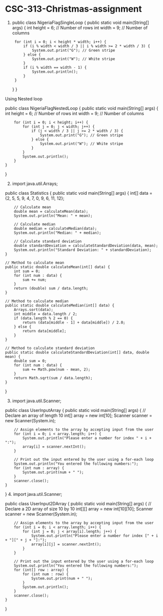 # CSC-313-Christmas-assignment
1. public class NigeriaFlagSingleLoop {
    public static void main(String[] args) {
        int height = 6; // Number of rows
        int width = 9; // Number of columns

        for (int i = 0; i < height * width; i++) {
            if (i % width < width / 3 || i % width >= 2 * width / 3) {
                System.out.print("G"); // Green stripe
            } else {
                System.out.print("W"); // White stripe
            }
            if (i % width == width - 1) {
                System.out.println();
            }
        }
    }
}

Using Nested loop

public class NigeriaFlagNestedLoop {
    public static void main(String[] args) {
        int height = 6; // Number of rows
        int width = 9; // Number of columns

        for (int i = 0; i < height; i++) {
            for (int j = 0; j < width; j++) {
                if (j < width / 3 || j >= 2 * width / 3) {
                    System.out.print("G"); // Green stripe
                } else {
                    System.out.print("W"); // White stripe
                }
            }
            System.out.println();
        }
    }
}

2. import java.util.Arrays;

public class Statistics {
    public static void main(String[] args) {
        int[] data = {2, 5, 5, 9, 4, 7, 0, 9, 6, 11, 12};

        // Calculate mean
        double mean = calculateMean(data);
        System.out.println("Mean: " + mean);

        // Calculate median
        double median = calculateMedian(data);
        System.out.println("Median: " + median);

        // Calculate standard deviation
        double standardDeviation = calculateStandardDeviation(data, mean);
        System.out.println("Standard Deviation: " + standardDeviation);
    }

    // Method to calculate mean
    public static double calculateMean(int[] data) {
        int sum = 0;
        for (int num : data) {
            sum += num;
        }
        return (double) sum / data.length;
    }

    // Method to calculate median
    public static double calculateMedian(int[] data) {
        Arrays.sort(data);
        int middle = data.length / 2;
        if (data.length % 2 == 0) {
            return (data[middle - 1] + data[middle]) / 2.0;
        } else {
            return data[middle];
        }
    }

    // Method to calculate standard deviation
    public static double calculateStandardDeviation(int[] data, double mean) {
        double sum = 0;
        for (int num : data) {
            sum += Math.pow(num - mean, 2);
        }
        return Math.sqrt(sum / data.length);
    }
}

3. import java.util.Scanner;

public class UserInputArray {
    public static void main(String[] args) {
        // Declare an array of length 10
        int[] array = new int[10];
        Scanner scanner = new Scanner(System.in);

        // Assign elements to the array by accepting input from the user
        for (int i = 0; i < array.length; i++) {
            System.out.println("Please enter a number for index " + i + ":");
            array[i] = scanner.nextInt();
        }

        // Print out the input entered by the user using a for-each loop
        System.out.println("You entered the following numbers:");
        for (int num : array) {
            System.out.print(num + " ");
        }
        scanner.close();
    }
}
4. import java.util.Scanner;

public class UserInput2DArray {
    public static void main(String[] args) {
        // Declare a 2D array of size 10 by 10
        int[][] array = new int[10][10];
        Scanner scanner = new Scanner(System.in);

        // Assign elements to the array by accepting input from the user
        for (int i = 0; i < array.length; i++) {
            for (int j = 0; j < array[i].length; j++) {
                System.out.println("Please enter a number for index [" + i + "][" + j + "]:");
                array[i][j] = scanner.nextInt();
            }
        }

        // Print out the input entered by the user using a for-each loop
        System.out.println("You entered the following numbers:");
        for (int[] row : array) {
            for (int num : row) {
                System.out.print(num + " ");
            }
            System.out.println();
        }
        scanner.close();
    }
}
